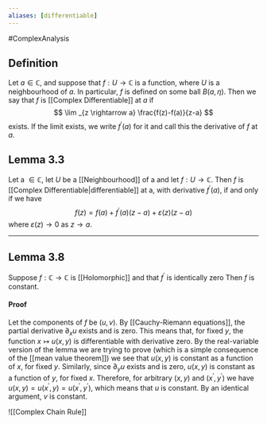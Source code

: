 ```yaml
---
aliases: [differentiable]
---
```

#ComplexAnalysis 

## Definition
Let $a \in \mathbb{C}$, and suppose that $f: U \rightarrow \mathbb{C}$ is a function, where $U$ is a neighbourhood of $a .$ In particular, $f$ is defined on some ball $B(a, \eta)$. Then we say that $f$ is [[Complex Differentiable]] at $a$ if
$$
\lim _{z \rightarrow a} \frac{f(z)-f(a)}{z-a}
$$
exists. If the limit exists, we write $f^{\prime}(a)$ for it and call this the derivative of $f$ at $a$.

## Lemma 3.3
Let a $\in \mathbb{C}$, let $U$ be a [[Neighbourhood]] of a and let $f: U \rightarrow \mathbb{C}$. Then $f$ is [[Complex Differentiable|differentiable]] at a, with derivative $f^{\prime}(a)$, if and only if we have
$$
f(z)=f(a)+f^{\prime}(a)(z-a)+\varepsilon(z)(z-a)
$$
where $\varepsilon(z) \rightarrow 0$ as $z \rightarrow a .$

---

## Lemma 3.8
Suppose $f: \mathbb{C} \rightarrow \mathbb{C}$ is [[Holomorphic]] and that $f^{\prime}$ is identically zero Then $f$ is constant.

#### Proof
Let the components of $f$ be $(u, v)$. By [[Cauchy-Riemann equations]], the partial derivative $\partial_{x} u$ exists and is zero. This means that, for fixed $y$, the function $x \mapsto u(x, y)$ is differentiable with derivative zero. By the real-variable version of the lemma we are trying to prove (which is a simple consequence of the [[mean value theorem]]) we see that $u(x, y)$ is constant as a function of $x$, for fixed $y$. Similarly, since $\partial_{y} u$ exists and is zero, $u(x, y)$ is constant as a function of $y$, for fixed $x$. Therefore, for arbitrary $(x, y)$ and $\left(x^{\prime}, y^{\prime}\right)$ we have $u(x, y)=u\left(x^{\prime}, y\right)=u\left(x^{\prime}, y^{\prime}\right)$, which means that $u$ is constant. By an identical argument, $v$ is constant.

![[Complex Chain Rule]]